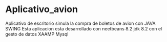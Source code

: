 # Aplicativo_avion
Aplicativo de escritorio simula la compra de boletos de avion con JAVA SWING
Esta aplicacion esta desarrollado con neetbeans 8.2 jdk 8.2 con el gesto de datos XAAMP Mysql
